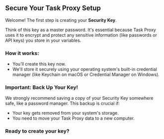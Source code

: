 <webui-data data-page-title="Welcome to Task Proxy!" data-page-subtitle="Let's get your security set up"></webui-data>

## Secure Your Task Proxy Setup

</webui-page-segment>

Welcome! The first step is creating your **Security Key**.

Think of this key as a master password. It's essential because Task Proxy uses it to encrypt and protect any sensitive information (like passwords or API keys) you store in your variables.

</webui-page-segment>

### How it works:

<webui-page-segment>

* You'll create this key now.
* We'll store it securely using your operating system's built-in credential manager (like Keychain on macOS or Credential Manager on Windows).

</webui-page-segment>

### **Important: Back Up Your Key!**

<webui-page-segment>

We strongly recommend saving a copy of your Security Key somewhere safe, like a password manager. This backup is crucial if:

* Your key gets removed from your system's storage.
* You need to move your Task Proxy data to a new computer.

</webui-page-segment>

### Ready to create your key?

<app-security-key-setter></app-security-key-setter>
